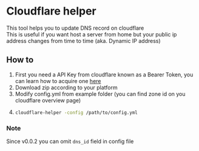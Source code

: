 # Cloudflare helper
This tool helps you to update DNS record on cloudflare  
This is useful if you want host a server from home but your public ip address changes from time to time (aka. Dynamic IP address)

## How to
1. First you need a API Key from cloudflare known as a Bearer Token, you can learn how to acquire one [here](https://support.cloudflare.com/hc/en-us/articles/200167836-Managing-API-Tokens-and-Keys)
2. Download zip according to your platform
3. Modify config.yml from example folder (you can find zone id on you cloudflare overview page)
4.  ```bash
    cloudflare-helper -config /path/to/config.yml
    ```

### Note
Since v0.0.2 you can omit `dns_id` field in config file
